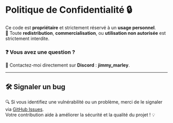 # Politique de Confidentialité 🔒

Ce code est **propriétaire** et strictement réservé à un **usage personnel**.  
🚫 Toute **redistribution**, **commercialisation**, ou **utilisation non autorisée** est strictement interdite.  

### ❓ Vous avez une question ?  
📩 Contactez-moi directement sur **Discord** : **jimmy_marley**.

---

## 🛠️ Signaler un bug

🔍 Si vous identifiez une vulnérabilité ou un problème, merci de le signaler via [GitHub Issues](https://github.com/JimMarley420/CustomFileExplorer/issues).  
Votre contribution aide à améliorer la sécurité et la qualité du projet ! 💡
